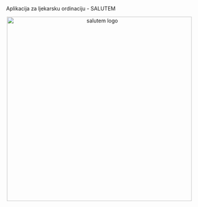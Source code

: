

<p align="center">
  
  Aplikacija za ljekarsku ordinaciju - SALUTEM 
  
</p>
<p align="center">
<img src="https://user-images.githubusercontent.com/73299629/127243084-ccdd65b3-3d0b-4e94-a3b2-ca77db5e4aa0.png" width="500" alt="salutem logo"/>


</p>
